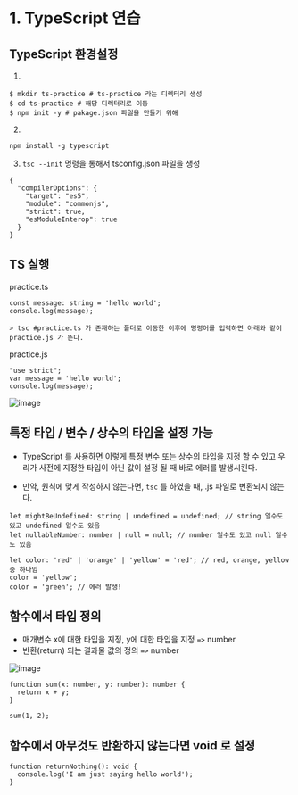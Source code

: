 # 1. TypeScript 연습

## TypeScript 환경설정

1. 
```
$ mkdir ts-practice # ts-practice 라는 디렉터리 생성
$ cd ts-practice # 해당 디렉터리로 이동
$ npm init -y # pakage.json 파일을 만들기 위해
```

2. 
```
npm install -g typescript
```

3. `tsc --init` 명령을 통해서 tsconfig.json 파일을 생성
```
{
  "compilerOptions": {
    "target": "es5",
    "module": "commonjs",
    "strict": true,
    "esModuleInterop": true
  }
}
```

## TS 실행

practice.ts
```
const message: string = 'hello world';
console.log(message);
```

```
> tsc #practice.ts 가 존재하는 폴더로 이동한 이후에 명령어를 입력하면 아래와 같이 practice.js 가 뜬다. 
```

practice.js
```
"use strict";
var message = 'hello world';
console.log(message);
```

![image](https://user-images.githubusercontent.com/63600953/152131032-63f51e0f-eb4f-4962-be6b-4b58bdc68814.png)




## 특정 타입 / 변수 / 상수의 타입을 설정 가능
* TypeScript 를 사용하면 이렇게 특정 변수 또는 상수의 타입을 지정 할 수 있고 우리가 사전에 지정한 타입이 아닌 값이 설정 될 때 바로 에러를 
  발생시킨다.
  
* 만약, 원칙에 맞게 작성하지 않는다면, `tsc` 를 하였을 때, .js 파일로 변환되지 않는다. 
```
let mightBeUndefined: string | undefined = undefined; // string 일수도 있고 undefined 일수도 있음
let nullableNumber: number | null = null; // number 일수도 있고 null 일수도 있음

let color: 'red' | 'orange' | 'yellow' = 'red'; // red, orange, yellow 중 하나임
color = 'yellow';
color = 'green'; // 에러 발생!
```

## 함수에서 타입 정의

* 매개변수 x에 대한 타입을 지정, y에 대한 타입을 지정 `=>` number
* 반환(return) 되는 결과물 값의 정의 `=>` number

![image](https://user-images.githubusercontent.com/63600953/152139590-d44cdd46-689b-4bda-ad86-f23e37e9912a.png)


```
function sum(x: number, y: number): number {
  return x + y;
}

sum(1, 2);
```

## 함수에서 아무것도 반환하지 않는다면 void 로 설정
```
function returnNothing(): void {
  console.log('I am just saying hello world');
}
```